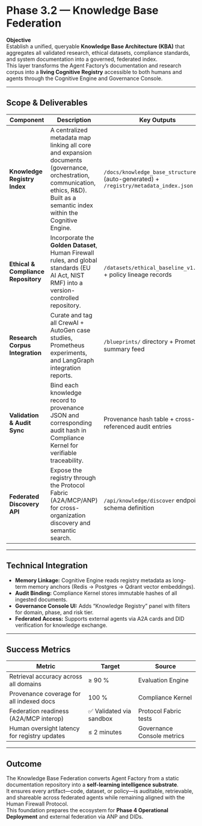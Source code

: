 # Phase 3.2 — Knowledge Base Federation

**Objective**  
Establish a unified, queryable **Knowledge Base Architecture (KBA)** that aggregates all validated research, ethical datasets, compliance standards, and system documentation into a governed, federated index.  
This layer transforms the Agent Factory’s documentation and research corpus into a **living Cognitive Registry** accessible to both humans and agents through the Cognitive Engine and Governance Console.

---

## Scope & Deliverables

| Component | Description | Key Outputs |
|------------|-------------|-------------|
| **Knowledge Registry Index** | A centralized metadata map linking all core and expansion documents (governance, orchestration, communication, ethics, R&D). Built as a semantic index within the Cognitive Engine. | `/docs/knowledge_base_structure.md` (auto-generated) + `/registry/metadata_index.json` |
| **Ethical & Compliance Repository** | Incorporate the **Golden Dataset**, Human Firewall rules, and global standards (EU AI Act, NIST RMF) into a version-controlled repository. | `/datasets/ethical_baseline_v1.jsonl` + policy lineage records |
| **Research Corpus Integration** | Curate and tag all CrewAI + AutoGen case studies, Prometheus experiments, and LangGraph integration reports. | `/blueprints/` directory + Prometheus summary feed |
| **Validation & Audit Sync** | Bind each knowledge record to provenance JSON and corresponding audit hash in Compliance Kernel for verifiable traceability. | Provenance hash table + cross-referenced audit entries |
| **Federated Discovery API** | Expose the registry through the Protocol Fabric (A2A/MCP/ANP) for cross-organization discovery and semantic search. | `/api/knowledge/discover` endpoint + schema definition |

---

## Technical Integration

- **Memory Linkage:** Cognitive Engine reads registry metadata as long-term memory anchors (Redis → Postgres → Qdrant vector embeddings).  
- **Audit Binding:** Compliance Kernel stores immutable hashes of all ingested documents.  
- **Governance Console UI:** Adds “Knowledge Registry” panel with filters for domain, phase, and risk tier.  
- **Federated Access:** Supports external agents via A2A cards and DID verification for knowledge exchange.

---

## Success Metrics

| Metric | Target | Source |
|---------|---------|--------|
| Retrieval accuracy across all domains | ≥ 90 % | Evaluation Engine |
| Provenance coverage for all indexed docs | 100 % | Compliance Kernel |
| Federation readiness (A2A/MCP interop) | ✅ Validated via sandbox | Protocol Fabric tests |
| Human oversight latency for registry updates | ≤ 2 minutes | Governance Console metrics |

---

## Outcome

The Knowledge Base Federation converts Agent Factory from a static documentation repository into a **self-learning intelligence substrate**.  
It ensures every artifact—code, dataset, or policy—is auditable, retrievable, and shareable across federated agents while remaining aligned with the Human Firewall Protocol.  
This foundation prepares the ecosystem for **Phase 4 Operational Deployment** and external federation via ANP and DIDs.

